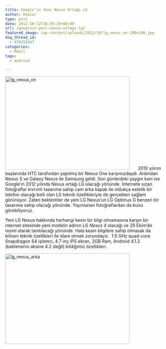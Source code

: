 ```yaml
---
title: Google’ın Yeni Nexus Ortağı LG
author: bkazar
type: post
date: 2012-10-12T16:59:29+00:00
url: /googlein-yeni-nexus-ortagi-lg/
featured_image: /wp-content/uploads/2012/10/lg_nexus_on-100x100.jpg
dsq_thread_id:
  - 970359347
categories:
  - Mobil
tags:
  - android

---
```

<a href="https://www.murekkep.org/googlein-yeni-nexus-ortagi-lg-8563/lg_nexus_on" rel="attachment wp-att-8564"><img class="aligncenter size-large wp-image-8564" title="lg_nexus_on" src="https://www.murekkep.org/wp-content/uploads/2012/10/lg_nexus_on-400x301.jpg" alt="lg_nexus_on" width="400" height="301" srcset="https://www.murekkep.org/wp-content/uploads/2012/10/lg_nexus_on-400x301.jpg 400w, https://www.murekkep.org/wp-content/uploads/2012/10/lg_nexus_on-50x37.jpg 50w, https://www.murekkep.org/wp-content/uploads/2012/10/lg_nexus_on-165x125.jpg 165w, https://www.murekkep.org/wp-content/uploads/2012/10/lg_nexus_on.jpg 710w" sizes="(max-width: 400px) 100vw, 400px" /></a>       2010 yılının başlarında HTC tarafından yapılmış bir Nexus One karşımızdaydı. Ardından Nexus S ve Galaxy Nexus ile Samsung geldi. Son günlerdeki yaygın kanı ise Google’ın 2012 yılında Nexus ortağı LG olacağı yönünde. İnternete sızan fotoğraflar kıvrımlı tasarıma sahip cam arka kapak ile oldukça estetik bir telefon olacağı belli olan LG teknik özellikleriyle de gerçekten sağlam görünüyor. Zaten beklentiler de yeni LG Nexus’un LG Optimus G benzeri bir tasarıma sahip olacağı yönünde. Yayınlanan fotoğraflardan da bunu görebiliyoruz.

Yeni LG Nexus hakkında herhangi kesin bir bilgi olmamasına karşın bir internet sitesinde yeni modelin adının _LG Nexus 4_ olacağı ve 29 Ekim’de resmi olarak tanıtılacağı yönünde. Hala kesin bilgilere sahip olmasak da bilinen teknik özellikleri ile idare etmek zorundayız.  1.5 GHz quad-core Snapdragon S4 işlemci, 4.7 inç IPS ekran, 2GB Ram, Android 4.1.2 (beklenenin aksine 4.2 değil) bildiğimiz özellikleri.

<a href="https://www.murekkep.org/googlein-yeni-nexus-ortagi-lg-8563/lg_nexus_arka" rel="attachment wp-att-8565"><img class="aligncenter size-large wp-image-8565" title="lg_nexus_arka" src="https://www.murekkep.org/wp-content/uploads/2012/10/lg_nexus_arka-400x291.jpg" alt="lg_nexus_arka" width="400" height="291" srcset="https://www.murekkep.org/wp-content/uploads/2012/10/lg_nexus_arka-400x291.jpg 400w, https://www.murekkep.org/wp-content/uploads/2012/10/lg_nexus_arka-50x36.jpg 50w, https://www.murekkep.org/wp-content/uploads/2012/10/lg_nexus_arka-171x125.jpg 171w, https://www.murekkep.org/wp-content/uploads/2012/10/lg_nexus_arka.jpg 710w" sizes="(max-width: 400px) 100vw, 400px" /></a>